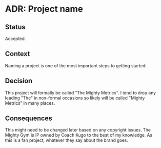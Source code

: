 # ADR: Project name

## Status

Accepted.

## Context

Naming a project is one of the most important steps to getting started.

## Decision

This project will formally be called "The Mighty Metrics".
I tend to drop any leading "The" in non-formal occasions so likely will be called "Mighty Metrics" in many places.

## Consequences

This might need to be changed later based on any copyright issues.
The Mighty Gym is IP owned by Coach Kugo to the best of my knowledge.
As this is a fan project, whatever they say about the brand goes.
